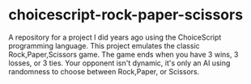 # choicescript-rock-paper-scissors
A repository for a project I did years ago using the ChoiceScript programming language.
This project emulates the classic Rock,Paper,Scissors game. The game ends when you have 3 wins, 3 losses, or 3 ties.
Your opponent isn't dynamic, it's only an AI using randomness to choose between Rock,Paper, or Scissors.
